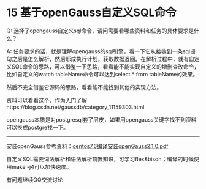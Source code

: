 # 15 基于openGauss自定义SQL命令

Q: 选择了opengauss自定义sql命令，请问需要看哪些资料和任务的具体要求是什么？

A: 任务要求的话，就是理解opengauss的sql引擎，看一下它从接收到一条sql语句之后是怎么解析，然后形成执行计划，获取数据返回。在解析过程中，就有自定义SQL命令的思路，可以借鉴一下思路，看看能不能实现自定义的增删查改命令，比如自定义的watch tableName命令可以达到select * from tableName的效果。

然后不完全借鉴它源码的思路，看看能不能找到其他的实现方法。

资料可以看看这个，作为入门了解https://blog.csdn.net/gaussdb/category_11159303.html

opengauss本质是对postgresql套了层皮，如果用opengauss关键字找不到资料可以换成postgre找一下。

------

安装openGauss参考资料：[centos7.6编译安装openGauss2.1.0.pdf](https://github.com/wencongzhao/opengauss_custom_SQL/blob/main/reference/centos7.6编译安装openGauss2.1.0.pdf)

自定义SQL需要词法解析和语法解析前置知识，可学习flex&bison；编译的时候使用make -j4可以加快速度。

有问题继续QQ交流讨论


